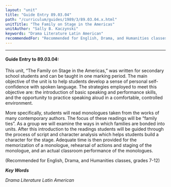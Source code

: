 ```yaml
---
layout: "unit"
title: "Guide Entry 89.03.04"
path: "/curriculum/guides/1989/3/89.03.04.x.html"
unitTitle: "The Family on Stage in the Americas"
unitAuthor: "Sally B. Kaczynski"
keywords: "Drama Literature Latin American"
recommendedFor: "Recommended for English, Drama, and Humanities classes, grades 7-12"
---
```

<body>
<hr/>
<h4>
Guide Entry to 89.03.04:
</h4>
This unit, “The Family on Stage in the Americas,” was written for secondary school students and can be taught in one marking period. The main objective of the unit is to help students develop a sense of personal self-confidence with spoken language. The strategies employed to meet this objective are: the introduction of basic speaking and performance skills, and the opportunity to practice speaking aloud in a comfortable, controlled environment.
<p>
More specifically, students will read monologues taken from the works of many contemporary authors. The focus of these readings will be “family ties”. As a group we will examine the ways in which families are bonded into units. After this introduction to the readings students will be guided through the process of script and character analysis which helps students build a character for the stage. Adequate time is then provided for the memorization of a monologue, rehearsal of actions and staging of the monologue, and an actual classroom performance of the monologues.
</p>
<p>
(Recommended for English, Drama, and Humanities classes, grades 7-12)
</p>
<p>
<b>
<i>
Key Words
</i>
</b>
<br/>
</p>
<p>
<i>
Drama Literature Latin American
</i>
</p>
</body>
